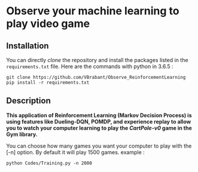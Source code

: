 # Observe your machine learning to play video game

## Installation

You can directly _clone_ the repository and install the packages listed in the `requirements.txt` file. 
Here are the commands with python in 3.6.5 :
```
git clone https://github.com/VBrabant/Observe_ReinforcementLearning
pip install -r requirements.txt
```

##  Description

**This application of Reinforcement Learning (Markov Decision Process) is using features like Dueling-DQN, POMDP, and experience replay to allow you to watch your computer learning to play the _CartPole-v0_ game in the Gym library.**

You can choose how many games you want your computer to play with the [-n] option. By default it will play 1500 games.
example :
```
python Codes/Training.py -n 2000
```